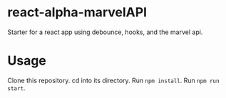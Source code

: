 # react-alpha-marvelAPI

Starter for a react app using debounce, hooks, and the marvel api.

# Usage

Clone this repository. cd into its directory. Run `npm install`. Run `npm run start`.
